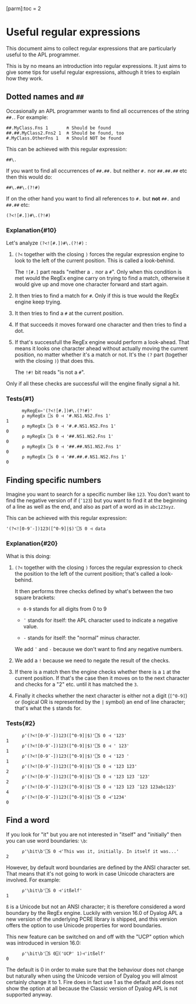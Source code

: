 [parm]:toc  = 2

# Useful regular expressions

This document aims to collect regular expressions that are particularly useful to the APL programmer.

This is by no means an introduction into regular expressions. It just aims to give some tips for useful regular expressions, although it tries to explain how they work.

## Dotted names and `##`

Occasionally an APL programmer wants to find all occurrences of the string `##.`. For example:

~~~
##.MyClass.Fns 1       ⍝ Should be found
##.##.MyClass2.Fns2 1  ⍝ Should be found, too
#.MyClass.OtherFns 1   ⍝ Should NOT be found
~~~

This can be achieved with this regular expression:

~~~
##\.
~~~

If you want to find all occurrences of `##.##.` but neither `#.` nor `##.##.##` etc then this would do:

~~~
##\.##\.(?!#)
~~~

If on the other hand you want to find all references to `#.` but **not** `##.` and `##.##` etc:

~~~
(?<![#.])#\.(?!#)
~~~

### Explanation{#10}

Let's analyze `(?<![#.])#\.(?!#)` :

1. `(?<` together with the closing `)` forces the regular expression engine to look to the left of the current position. This is called  a look-behind.

   The `![#.]` part reads "neither a `.` nor a `#`". Only when this condition is met would the RegEx engine carry on trying to find a match, otherwise it would give up and move one character forward and start again.

2. It then tries to find a match for `#`. Only if this is true would the RegEx engine keep trying.

3. It then tries to find a `#` at the current position. 

4. If that succeeds it moves forward one character and then tries to find a dot. 

5. If that's successfull the RegEx engine would perform a look-ahead. That means it looks one character ahead without actually moving the current position, no matter whether it's a match or not. It's the `(?` part (together with the closing `)`) that does this.

   The `!#!` bit reads "is not a `#`". 

Only if all these checks are successful will the engine finally signal a hit.

### Tests{#1}

~~~
      myRegEx←'(?<![#.])#\.(?!#)'
      ⍴ myRegEx ⎕s 0 ⊣ '#.NS1.NS2.Fns 1'
1
      ⍴ myRegEx ⎕s 0 ⊣ '#.#.NS1.NS2.Fns 1'
0
      ⍴ myRegEx ⎕s 0 ⊣ '##.NS1.NS2.Fns 1'
0
      ⍴ myRegEx ⎕s 0 ⊣ '##.##.NS1.NS2.Fns 1'
0
      ⍴ myRegEx ⎕s 0 ⊣ '##.##.#.NS1.NS2.Fns 1'
0
~~~


## Finding specific numbers

Imagine you want to search for a specific number like `123`. You don't want to find the negative version of if (`¯123`) but you want to find it at the beginning of a line as well as the end, and also as part of a word as in `abc123xyz`.

This can be achieved with this regular expression:

~~~
'(?<![0-9¯-])123([^0-9]|$)'⎕S 0 ⊣ data
~~~

### Explanation{#20}

What is this doing:

1. `(?<` together with the closing `)` forces the regular expression to check the position to the left of the current position; that's called a look-behind.

   It then performs three checks defined by what's between the two square brackets: 

   * `0-9` stands for all digits from 0 to 9

   * `¯` stands for itself: the APL character used to indicate a negative value.

   * `-` stands for itself: the "normal" minus character.

   We add `¯` and `-` because we don't want to find any negative numbers. 

3. We add a `!` because we need to negate the result of the checks.

4. If there is a match then the engine checks whether there is a `1` at the current position. If that's the case then it moves on to the next character and checks for a "2" etc. until it has matched the `3`.

5. Finally it checks whether the next character is either not a digit (`[^0-9]`) or (logical OR is represented by the `|` symbol) an end of line character; that's what the `$` stands for.


### Tests{#2}

~~~
      ⍴'(?<![0-9¯-])123([^0-9]|$)'⎕S 0 ⊣ '123'
1
      ⍴'(?<![0-9¯-])123([^0-9]|$)'⎕S 0 ⊣ ' 123'
1
      ⍴'(?<![0-9¯-])123([^0-9]|$)'⎕S 0 ⊣ '123 '
1
      ⍴'(?<![0-9¯-])123([^0-9]|$)'⎕S 0 ⊣ '123 123'
2
      ⍴'(?<![0-9¯-])123([^0-9]|$)'⎕S 0 ⊣ '123 123 ¯123'
2
      ⍴'(?<![0-9¯-])123([^0-9]|$)'⎕S 0 ⊣ '123 123 ¯123 123abc123'
4
      ⍴'(?<![0-9¯-])123([^0-9]|$)'⎕S 0 ⊣'1234'
0
~~~


## Find a word

If you look for "it" but you are not interested in "itself" and "initially" then you can use word boundaries: `\b`:

~~~
      ⍴'\bit\b'⎕S 0 ⊣'This was it, initially. In itself it was...'
2
~~~

However, by default word boundaries are defined by the ANSI character set. That means that it's not going to work in case Unicode characters are involved. For example:

~~~
      ⍴'\bit\b'⎕S 0 ⊣'itßelf'
1
~~~

`ß` is a Unicode but not an ANSI character; it is therefore considered a word boundary by the RegEx engine. Luckily with version 16.0 of Dyalog APL a new version of the underlying PCRE library is shipped, and this version offers the option to use Unicode properties for word boundaries.

This new feature can be switched on and off with the "UCP" option which was introduced in version 16.0:

~~~
      ⍴'\bit\b'⎕S 0⍠('UCP' 1)⊣'itßelf'
0
~~~

The default is 0 in order to make sure that the behaviour does not change but naturally when using the Unicode version of Dyalog you will almost certainly change it to 1. Fire does in fact use 1 as the default and does not show the option at all because the Classic version of Dyalog APL is not supported anyway.